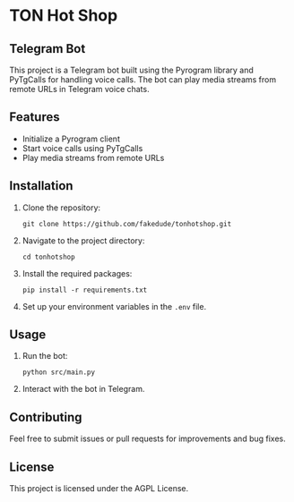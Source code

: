 # TON Hot Shop

## Telegram Bot

This project is a Telegram bot built using the Pyrogram library and PyTgCalls for handling voice calls. The bot can play media streams from remote URLs in Telegram voice chats.

## Features

- Initialize a Pyrogram client
- Start voice calls using PyTgCalls
- Play media streams from remote URLs

## Installation

1. Clone the repository:

   ```shell
   git clone https://github.com/fakedude/tonhotshop.git
   ```

2. Navigate to the project directory:

   ```shell
   cd tonhotshop
   ```

3. Install the required packages:

   ```shell
   pip install -r requirements.txt
   ```

4. Set up your environment variables in the `.env` file.

## Usage

1. Run the bot:

   ```shell
   python src/main.py
   ```

2. Interact with the bot in Telegram.

## Contributing

Feel free to submit issues or pull requests for improvements and bug fixes.

## License

This project is licensed under the AGPL License.
